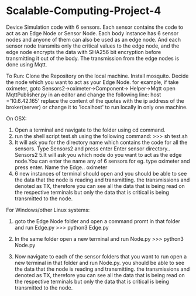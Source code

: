 # Scalable-Computing-Project-4
Device Simulation code with 6 sensors.
Each sensor contains the code to act as an Edge Node or Sensor Node.
Each body instance has 6 sensor nodes and anyone of them can also be used as an edge node. 
And each sensor node transmits only the critical values to the edge node, and the edge node encrypts the data with SHA256 bit encryption  before transmitting it out of the body. The transmission from the edge nodes is done using Mqtt.


To Run: 
      Clone the Repository on the local machine.
      Install mosquito.
      Decide the node which you want to act as your Edge Node. for example, if take oximeter, goto Sensors2->oximeter->Component-> Helper->Mqtt open MqttPublisher.py in an editor and change the following line:
                host ='10.6.42.165' 
      replace the content of the quotes with the ip address of the broker(server) or change it to 'localhost' to run locally in only one machine.
  
  
  On OSX: 
  1. Open a terminal and navigate to the folder using cd command.
  2. run the shell script test.sh using the following command:
            >>>  sh test.sh
  3. It will ask you for the directory name which contains the code for all the sensors. Type Sensors2 and press enter
              Enter sensor directory..
              Sensors2 
  5.It will ask you which node do you want to act as the edge node.You can enter the name any of  6 sensors for eg. type oximeter and press enter.
              Name the Edge..
              oximeter
  6. 6 new instances of terminal should open and you should be able to see the data that the node is reading and transmitting. the transmissions and denoted as TX, therefore you can see all the data that is being read on the respective terminals but only the data that is critical is being transmitted to the node.
  
  For Windows/other Linux systems:
  1. goto the Edge Node folder and open a command promt in that folder and run Edge.py
           >>> python3 Edge.py
  
  2. In the same folder open a new terminal and run Node.py
           >>>  python3 Node.py
  
  3. Now navigate to each of the sensor folders that you want to run open a new terminal in that folder and run Node.py.
  you should be able to see the data that the node is reading and transmitting. the transmissions and denoted as TX, therefore you can see all the data that is being read on the respective terminals but only the data that is critical is being transmitted to the node.
